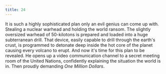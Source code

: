 ```yaml
---
title: 24
---
```


It is such a highly sophisticated plan only an evil genius can come up with.
Stealing a nuclear warhead and holding the world ransom.
The slightly oversized warhead of 50-kilotons is prepared and loaded into a huge subterranean drill.
That device, easily capable to drill through the earth's crust, is programmed to detonate deep inside the hot core of the planet causing every volcano to erupt.
And now it's time for this plan to be revealed.
He opens up a video communication channel to a secret meeting room of the United Nations, confidently explaining the situation the world is in.
Then proudly demanding _One Million Dollars_.
